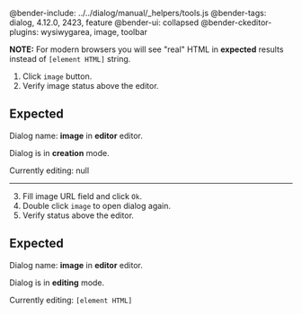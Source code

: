 @bender-include: ../../dialog/manual/_helpers/tools.js
@bender-tags: dialog, 4.12.0, 2423, feature
@bender-ui: collapsed
@bender-ckeditor-plugins: wysiwygarea, image, toolbar

**NOTE:** For modern browsers you will see "real" HTML in **expected** results instead of `[element HTML]` string.

1. Click `image` button.
2. Verify image status above the editor.

## Expected

Dialog name: **image** in **editor** editor.

Dialog is in **creation** mode.

Currently editing: null

---

3. Fill image URL field and click `Ok`.
4. Double click `image` to open dialog again.
5. Verify status above the editor.

## Expected

Dialog name: **image** in **editor** editor.

Dialog is in **editing** mode.

Currently editing: `[element HTML]`
